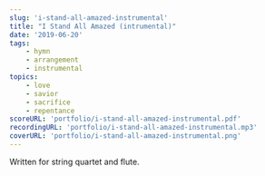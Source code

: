 ```yaml
---
slug: 'i-stand-all-amazed-instrumental'
title: "I Stand All Amazed (intrumental)"
date: '2019-06-20'
tags: 
    - hymn
    - arrangement
    - instrumental
topics: 
    - love
    - savior
    - sacrifice
    - repentance
scoreURL: 'portfolio/i-stand-all-amazed-instrumental.pdf'
recordingURL: 'portfolio/i-stand-all-amazed-instrumental.mp3'
coverURL: 'portfolio/i-stand-all-amazed-instrumental.png'
---
```


Written for string quartet and flute.